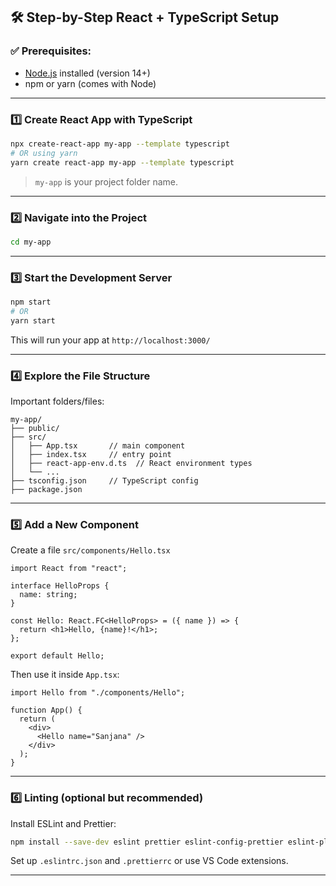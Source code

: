 ## 🛠 Step-by-Step React + TypeScript Setup

### ✅ Prerequisites:

- [Node.js](https://nodejs.org/) installed (version 14+)
- npm or yarn (comes with Node)

---

### 1️⃣ Create React App with TypeScript

```bash
npx create-react-app my-app --template typescript
# OR using yarn
yarn create react-app my-app --template typescript
```

> `my-app` is your project folder name.

---

### 2️⃣ Navigate into the Project

```bash
cd my-app
```

---

### 3️⃣ Start the Development Server

```bash
npm start
# OR
yarn start
```

This will run your app at `http://localhost:3000/`

---

### 4️⃣ Explore the File Structure

Important folders/files:

```
my-app/
├── public/
├── src/
│   ├── App.tsx       // main component
│   ├── index.tsx     // entry point
│   ├── react-app-env.d.ts  // React environment types
│   └── ...
├── tsconfig.json     // TypeScript config
├── package.json
```

---

### 5️⃣ Add a New Component

Create a file `src/components/Hello.tsx`

```tsx
import React from "react";

interface HelloProps {
  name: string;
}

const Hello: React.FC<HelloProps> = ({ name }) => {
  return <h1>Hello, {name}!</h1>;
};

export default Hello;
```

Then use it inside `App.tsx`:

```tsx
import Hello from "./components/Hello";

function App() {
  return (
    <div>
      <Hello name="Sanjana" />
    </div>
  );
}
```

---

### 6️⃣ Linting (optional but recommended)

Install ESLint and Prettier:

```bash
npm install --save-dev eslint prettier eslint-config-prettier eslint-plugin-react eslint-plugin-react-hooks @typescript-eslint/eslint-plugin @typescript-eslint/parser
```

Set up `.eslintrc.json` and `.prettierrc` or use VS Code extensions.

---
